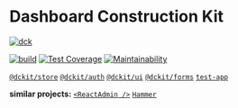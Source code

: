 # Dashboard Construction Kit

[![dck](https://user-images.githubusercontent.com/380645/70829644-e63ae080-1df6-11ea-9ca9-7327f8c81c3f.png)](https://github.com/DCKit)

[![build](https://github.com/DCKit/dckit/workflows/build/badge.svg)](https://github.com/DCKit/dckit/actions?query=workflow%3Abuild) [![Test Coverage](https://api.codeclimate.com/v1/badges/3a39326e0a92e9442bf5/test_coverage)](https://codeclimate.com/github/DCKit/dckit/test_coverage) [![Maintainability](https://api.codeclimate.com/v1/badges/3a39326e0a92e9442bf5/maintainability)](https://codeclimate.com/github/DCKit/dckit/maintainability)

[`@dckit/store`](https://github.com/DCKit/dckit/tree/master/packages/%40dckit/store) [`@dckit/auth`](https://github.com/DCKit/dckit/tree/master/packages/%40dckit/auth) [`@dckit/ui`](https://github.com/DCKit/dckit/tree/master/packages/%40dckit/ui) [`@dckit/forms`](https://github.com/DCKit/dckit/tree/master/packages/%40dckit/forms) [`test-app`](https://github.com/DCKit/dckit/tree/master/packages/test-app)

**similar projects:** [`<ReactAdmin />`](https://marmelab.com/react-admin) [`Hammer`](https://github.com/hammerframework/hammer)
